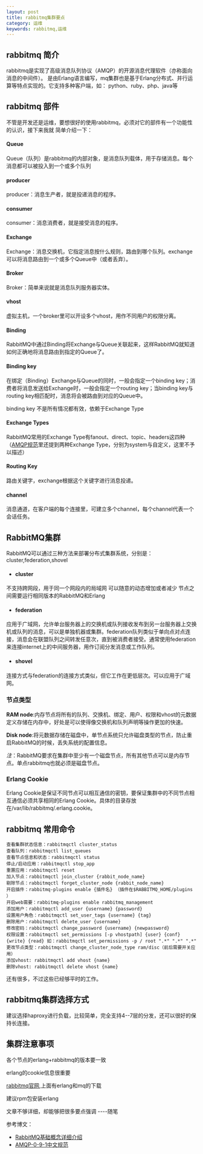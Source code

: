 ```yaml
---
layout: post
title: rabbitmq集群要点
category: 运维
keywords: rabbitmq,运维
---
```


## rabbitmq 简介
rabbitmq是实现了高级消息队列协议（AMQP）的开源消息代理软件（亦称面向消息的中间件）。
是由Erlang语言编写，mq集群也是基于Erlang分布式、并行运算等特点实现的。它支持多种客户端，如：
python、ruby、php、java等

## rabbitmq 部件
不管是开发还是运维，要想很好的使用rabbitmq，必须对它的部件有一个功能性的认识，接下来我就
简单介绍一下：
#### Queue
Queue（队列）是rabbitmq的内部对象，是消息队列载体，用于存储消息。每个消息都可以被投入到一个或多个队列

#### producer
producer：消息生产者，就是投递消息的程序。

#### consumer
consumer：消息消费者，就是接受消息的程序。

#### Exchange
Exchange：消息交换机，它指定消息按什么规则，路由到哪个队列。exchange可以将消息路由到一个或多个Queue中（或者丢弃）。

#### Broker
Broker：简单来说就是消息队列服务器实体。

#### vhost
虚拟主机，一个broker里可以开设多个vhost，用作不同用户的权限分离。

#### Binding
RabbitMQ中通过Binding将Exchange与Queue关联起来，这样RabbitMQ就知道如何正确地将消息路由到指定的Queue了。

#### Binding key
在绑定（Binding）Exchange与Queue的同时，一般会指定一个binding key；消费者将消息发送给Exchange时，一般会指定一个routing key；当binding key与routing key相匹配时，消息将会被路由到对应的Queue中。

binding key 不是所有情况都有效，依赖于Exchange Type

#### Exchange Types
RabbitMQ常用的Exchange Type有fanout、direct、topic、headers这四种（[AMQP规范](http://www.amqp.org/specification/0-10/amqp-org-download)里还提到两种Exchange Type，分别为system与自定义，这里不予以描述）

#### Routing Key
路由关键字，exchange根据这个关键字进行消息投递。

#### channel
消息通道，在客户端的每个连接里，可建立多个channel，每个channel代表一个会话任务。

## RabbitMQ集群
RabbitMQ可以通过三种方法来部署分布式集群系统，分别是：cluster,federation,shovel
- #### cluster
不支持跨网段，用于同一个网段内的局域网
可以随意的动态增加或者减少
节点之间需要运行相同版本的RabbitMQ和Erlang
- #### federation
应用于广域网，允许单台服务器上的交换机或队列接收发布到另一台服务器上交换机或队列的消息，可以是单独机器或集群。federation队列类似于单向点对点连接，消息会在联盟队列之间转发任意次，直到被消费者接受。通常使用federation来连接internet上的中间服务器，用作订阅分发消息或工作队列。
- #### shovel
连接方式与federation的连接方式类似，但它工作在更低层次。可以应用于广域网。

### 节点类型
**RAM node**:内存节点将所有的队列、交换机、绑定、用户、权限和vhost的元数据定义存储在内存中，好处是可以使得像交换机和队列声明等操作更加的快速。

**Disk node**:将元数据存储在磁盘中，单节点系统只允许磁盘类型的节点，防止重启RabbitMQ的时候，丢失系统的配置信息。

*注*：RabbitMQ要求在集群中至少有一个磁盘节点，所有其他节点可以是内存节点。单点rabbitmq也就必须是磁盘节点。

###  Erlang Cookie
Erlang Cookie是保证不同节点可以相互通信的密钥，要保证集群中的不同节点相互通信必须共享相同的Erlang Cookie。具体的目录存放在/var/lib/rabbitmq/.erlang.cookie。

## rabbitmq 常用命令
```
查看集群状态信息：rabbitmqctl cluster_status
查看队列：rabbitmqctl list_queues
查看节点信息和状态：rabbitmqctl status
停止/启动应用：rabbitmqctl stop_app
重置应用：rabbitmqctl reset
加入节点：rabbitmqctl join_cluster {rabbit_node_name}
剔除节点：rabbitmqctl forget_cluster_node {rabbit_node_name}
开启插件：rabbitmq-plugins enable {插件名} （插件在$RABBITMQ_HOME/plugins ）
开启web需要：rabbitmq-plugins enable rabbitmq_management
添加用户：rabbitmqctl add_user {username} {password}
设置用户角色：rabbitmqctl set_user_tags {username} {tag}
删除用户：rabbitmqctl delete_user {username}
修改密码：rabbitmqctl change_password {username} {newpassword}
权限设置：rabbitmqctl set_permissions [-p vhostpath] {user} {conf} {write} {read} 如：rabbitmqctl set_permissions -p / root ".*" ".*" ".*"
更改节点类型：rabbitmqctl change_cluster_node_type ram/disc（前后需要开关应用）
添加vhost: rabbitmqctl add vhost {name}
删除vhost: rabbitmqctl delete vhost {name}
```
还有很多，不过这些已经够平时的工作。

## rabbitmq集群选择方式
建议选择haproxy进行负载，比较简单，完全支持4--7层的分发，还可以很好的保持长连接。

## 集群注意事项
各个节点的erlang+rabbitmq的版本要一致

erlang的cookie信息很重要

[rabbitmq官网](https://www.rabbitmq.com),上面有erlang和mq的下载

建议rpm包安装erlang


文章不够详细，却能够把很多要点强调
                            ----随笔



参考博文：
- [RabbitMQ基础概念详细介绍](http://www.cnblogs.com/diegodu/p/4971586.html)
- [AMQP-0-9-1中文规范](http://www.blogjava.net/qbna350816/archive/2016/08/12/431554.html)
